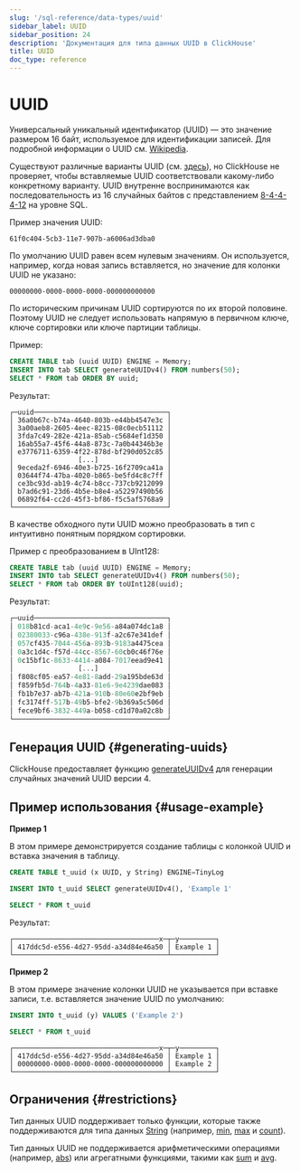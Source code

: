 ```yaml
---
slug: '/sql-reference/data-types/uuid'
sidebar_label: UUID
sidebar_position: 24
description: 'Документация для типа данных UUID в ClickHouse'
title: UUID
doc_type: reference
---
```

# UUID

Универсальный уникальный идентификатор (UUID) — это значение размером 16 байт, используемое для идентификации записей. Для подробной информации о UUID см. [Wikipedia](https://en.wikipedia.org/wiki/Universally_unique_identifier).

Существуют различные варианты UUID (см. [здесь](https://datatracker.ietf.org/doc/html/draft-ietf-uuidrev-rfc4122bis)), но ClickHouse не проверяет, чтобы вставляемые UUID соответствовали какому-либо конкретному варианту. UUID внутренне воспринимаются как последовательность из 16 случайных байтов с представлением [8-4-4-4-12](https://en.wikipedia.org/wiki/Universally_unique_identifier#Textual_representation) на уровне SQL.

Пример значения UUID:

```text
61f0c404-5cb3-11e7-907b-a6006ad3dba0
```

По умолчанию UUID равен всем нулевым значениям. Он используется, например, когда новая запись вставляется, но значение для колонки UUID не указано:

```text
00000000-0000-0000-0000-000000000000
```

По историческим причинам UUID сортируются по их второй половине. Поэтому UUID не следует использовать напрямую в первичном ключе, ключе сортировки или ключе партиции таблицы.

Пример:

```sql
CREATE TABLE tab (uuid UUID) ENGINE = Memory;
INSERT INTO tab SELECT generateUUIDv4() FROM numbers(50);
SELECT * FROM tab ORDER BY uuid;
```

Результат:

```text
┌─uuid─────────────────────────────────┐
│ 36a0b67c-b74a-4640-803b-e44bb4547e3c │
│ 3a00aeb8-2605-4eec-8215-08c0ecb51112 │
│ 3fda7c49-282e-421a-85ab-c5684ef1d350 │
│ 16ab55a7-45f6-44a8-873c-7a0b44346b3e │
│ e3776711-6359-4f22-878d-bf290d052c85 │
│                [...]                 │
│ 9eceda2f-6946-40e3-b725-16f2709ca41a │
│ 03644f74-47ba-4020-b865-be5fd4c8c7ff │
│ ce3bc93d-ab19-4c74-b8cc-737cb9212099 │
│ b7ad6c91-23d6-4b5e-b8e4-a52297490b56 │
│ 06892f64-cc2d-45f3-bf86-f5c5af5768a9 │
└──────────────────────────────────────┘
```

В качестве обходного пути UUID можно преобразовать в тип с интуитивно понятным порядком сортировки.

Пример с преобразованием в UInt128:

```sql
CREATE TABLE tab (uuid UUID) ENGINE = Memory;
INSERT INTO tab SELECT generateUUIDv4() FROM numbers(50);
SELECT * FROM tab ORDER BY toUInt128(uuid);
```

Результат:

```sql
┌─uuid─────────────────────────────────┐
│ 018b81cd-aca1-4e9c-9e56-a84a074dc1a8 │
│ 02380033-c96a-438e-913f-a2c67e341def │
│ 057cf435-7044-456a-893b-9183a4475cea │
│ 0a3c1d4c-f57d-44cc-8567-60cb0c46f76e │
│ 0c15bf1c-8633-4414-a084-7017eead9e41 │
│                [...]                 │
│ f808cf05-ea57-4e81-8add-29a195bde63d │
│ f859fb5d-764b-4a33-81e6-9e4239dae083 │
│ fb1b7e37-ab7b-421a-910b-80e60e2bf9eb │
│ fc3174ff-517b-49b5-bfe2-9b369a5c506d │
│ fece9bf6-3832-449a-b058-cd1d70a02c8b │
└──────────────────────────────────────┘
```

## Генерация UUID {#generating-uuids}

ClickHouse предоставляет функцию [generateUUIDv4](../../sql-reference/functions/uuid-functions.md) для генерации случайных значений UUID версии 4.

## Пример использования {#usage-example}

**Пример 1**

В этом примере демонстрируется создание таблицы с колонкой UUID и вставка значения в таблицу.

```sql
CREATE TABLE t_uuid (x UUID, y String) ENGINE=TinyLog

INSERT INTO t_uuid SELECT generateUUIDv4(), 'Example 1'

SELECT * FROM t_uuid
```

Результат:

```text
┌────────────────────────────────────x─┬─y─────────┐
│ 417ddc5d-e556-4d27-95dd-a34d84e46a50 │ Example 1 │
└──────────────────────────────────────┴───────────┘
```

**Пример 2**

В этом примере значение колонки UUID не указывается при вставке записи, т.е. вставляется значение UUID по умолчанию:

```sql
INSERT INTO t_uuid (y) VALUES ('Example 2')

SELECT * FROM t_uuid
```

```text
┌────────────────────────────────────x─┬─y─────────┐
│ 417ddc5d-e556-4d27-95dd-a34d84e46a50 │ Example 1 │
│ 00000000-0000-0000-0000-000000000000 │ Example 2 │
└──────────────────────────────────────┴───────────┘
```

## Ограничения {#restrictions}

Тип данных UUID поддерживает только функции, которые также поддерживаются для типа данных [String](../../sql-reference/data-types/string.md) (например, [min](/sql-reference/aggregate-functions/reference/min), [max](/sql-reference/aggregate-functions/reference/max) и [count](/sql-reference/aggregate-functions/reference/count)).

Тип данных UUID не поддерживается арифметическими операциями (например, [abs](/sql-reference/functions/arithmetic-functions#abs)) или агрегатными функциями, такими как [sum](/sql-reference/aggregate-functions/reference/sum) и [avg](/sql-reference/aggregate-functions/reference/avg).